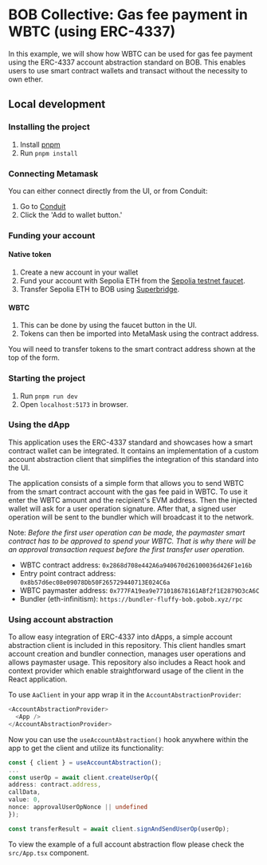 # BOB Collective: Gas fee payment in WBTC (using ERC-4337)

In this example, we will show how WBTC can be used for gas fee payment using the ERC-4337 account abstraction standard on BOB. This enables users to use smart contract wallets and transact without the necessity to own ether.

## Local development

### Installing the project

1. Install [pnpm](https://pnpm.io/installation)
2. Run `pnpm install`

### Connecting Metamask

You can either connect directly from the UI, or from Conduit:

1. Go to [Conduit](https://app.conduit.xyz/published/view/puff-bob-jznbxtoq7h)
2. Click the 'Add to wallet button.'

### Funding your account

#### Native token

1. Create a new account in your wallet
2. Fund your account with Sepolia ETH from the [Sepolia testnet faucet](https://faucetlink.to/sepolia).
3. Transfer Sepolia ETH to BOB using [Superbridge](https://puff-bob-jznbxtoq7h.testnets.superbridge.app/).

#### WBTC

1. This can be done by using the faucet button in the UI.
2. Tokens can then be imported into MetaMask using the contract address.

You will need to transfer tokens to the smart contract address shown at the top of the form.

### Starting the project

1. Run `pnpm run dev`
2. Open `localhost:5173` in browser.

### Using the dApp

This application uses the ERC-4337 standard and showcases how a smart contract wallet can be integrated. It contains an implementation of a custom account abstraction client that simplifies the integration of this standard into the UI.

The application consists of a simple form that allows you to send WBTC from the smart contract account with the gas fee paid in WBTC. To use it enter the WBTC amount and the recipient's EVM address. Then the injected wallet will ask for a user operation signature. After that, a signed user operation will be sent to the bundler which will broadcast it to the network.

Note: _Before the first user operation can be made, the paymaster smart contract has to be approved to spend your WBTC. That is why there will be an approval transaction request before the first transfer user operation._

- WBTC contract address: `0x2868d708e442A6a940670d26100036d426F1e16b`
- Entry point contract address: `0x8b57d6ec08e09078Db50F265729440713E024C6a`
- WBTC paymaster address: `0x777FA19ea9e771018678161ABf2f1E2879D3cA6C`
- Bundler (eth-infinitism): `https://bundler-fluffy-bob.gobob.xyz/rpc`

### Using account abstraction

To allow easy integration of ERC-4337 into dApps, a simple account abstraction client is included in this repository. This client handles smart account creation and bundler connection, manages user operations and allows paymaster usage. This repository also includes a React hook and context provider which enable straightforward usage of the client in the React application.

To use `AaClient` in your app wrap it in the `AccountAbstractionProvider`:

```typescript
<AccountAbstractionProvider>
  <App />
</AccountAbstractionProvider>
```

Now you can use the `useAccountAbstraction()` hook anywhere within the app to get the client and utilize its functionality:

```typescript
const { client } = useAccountAbstraction();
...
const userOp = await client.createUserOp({
address: contract.address,
callData,
value: 0,
nonce: approvalUserOpNonce || undefined
});

const transferResult = await client.signAndSendUserOp(userOp);


```

To view the example of a full account abstraction flow please check the `src/App.tsx` component.
